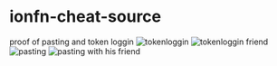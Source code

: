 # ionfn-cheat-source

proof of pasting and token loggin
![tokenloggin](https://cdn.discordapp.com/attachments/728122635321606164/757631928148164668/unknown.png)
![tokenloggin friend](https://cdn.discordapp.com/attachments/728122635321606164/757632463571779624/unknown.png)
![pasting](https://cdn.discordapp.com/attachments/728122635321606164/757627426942484480/unknown.png)
![pasting with his friend](https://cdn.discordapp.com/attachments/728122635321606164/757626356870676510/unknown.png)
